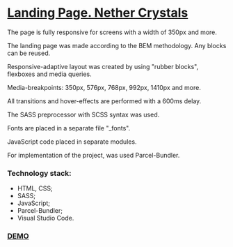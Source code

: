 # [Landing Page. Nether Crystals](https://goldenspade.github.io/layout_nether_crystals/) #

The page is fully responsive for screens with a width of 350px and more.

The landing page was made according to the BEM methodology. Any blocks can be reused.

Responsive-adaptive layout was created by using "rubber blocks", flexboxes and media queries.

Media-breakpoints: 350px, 576px, 768px, 992px, 1410px and more.

All transitions and hover-effects are performed with a 600ms delay.

The SASS preprocessor with SCSS syntax was used.

Fonts are placed in a separate file "_fonts".

JavaScript code placed in separate modules.

For implementation of the project, was used Parcel-Bundler.

### Technology stack: ###

* HTML, CSS;
* SASS;
* JavaScript;
* Parcel-Bundler;
* Visual Studio Code.

### [DEMO](https://goldenspade.github.io/layout_nether_crystals/) ###
